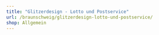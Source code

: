```yaml
---
title: "Glitzerdesign - Lotto und Postservice"
url: /braunschweig/glitzerdesign-lotto-und-postservice/
shop: Allgemein
---
```

